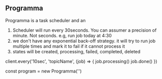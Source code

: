 ## Programma

Programma is a task scheduler and an

1. Scheduler will run every 30seconds. You can assumer a precision of minute. Not seconds. e.g, run job today at 4:30
2. we don't have any exponential back-off strategy. it will try to run job multiple times and mark it to fail if it cannot process it
3. states will be created, processing, failed, completed, deleted


client.every('10sec', 'topicName', (job) => {
  job.processing()
  job.done()
})

const program = new Programma('')

